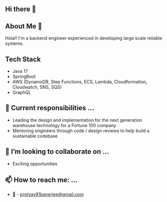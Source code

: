 ## Hi there 👋


<!--
**protyay/protyay** is a ✨ _special_ ✨ repository because its `README.md` (this file) appears on your GitHub profile.

Here are some ideas to get you started:
-->
## About Me :boy:
Hola!! I'm a backend engineer experienced in developing large scale reliable systems.

## Tech Stack
- Java 17
- SpringBoot
- AWS (DynamoDB, Step Functions, ECS, Lambda, Cloudformation, Cloudwatch, SNS, SQS)
- GraphQL

## 🔭 Current responsibilities ...
- Leading the design and implementation for the next generation warehouse technology for a Fortune 100 company
- Mentoring engineers through code / design reviews to help build a sustainable codebase


## 👯 I’m looking to collaborate on ...
+ Exciting opportunities

## 📫 How to reach me: ...
+ :email: - protyay91banerjee@gmail.com

